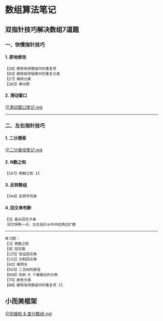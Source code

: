 # 数组算法笔记

## 双指针技巧解决数组7道题

### 一、快慢指针技巧

#### 1. 原地修改
    【26】删除有序数组中的重复项
    【83】删除排序链表中的重复元素
    【27】移除元素
    【283】移动零
#### 2. 滑动窗口
见[滑动窗口笔记.md](Note2.md)

---

### 二、左右指针技巧

#### 1. 二分搜索
见[二分查找笔记.md](Note3.md)

#### 2. N数之和
    【167】两数之和 II
    

#### 3. 反转数组
    【344】反转字符串

#### 4. 回文串判断
    【5】最长回文子串
     回文特殊一点，左右指针从中间往两边扩散

----
    练习题：
    【1】两数之和
    【9】回文数
    【125】验证回文串
    【131】分割回文串
    【42】接雨水
    【543】二叉树的直径
    【658】找到 K 个最接近的元素
    【75】颜色分类
    【80】删除有序数组中的重复项 II

## 小而美框架
见[前缀和 & 查分数组.md](Note4.md)

